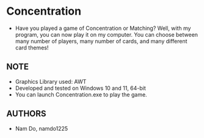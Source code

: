 # Concentration
  - Have you played a game of Concentration or Matching? Well, with my program, you can now play it on my computer. You can choose between many number of players, many number of
  cards, and many different card themes!

## NOTE
  - Graphics Library used: AWT
  - Developed and tested on Windows 10 and 11, 64-bit
  - You can launch Concentration.exe to play the game.

## AUTHORS
  - Nam Do, namdo1225